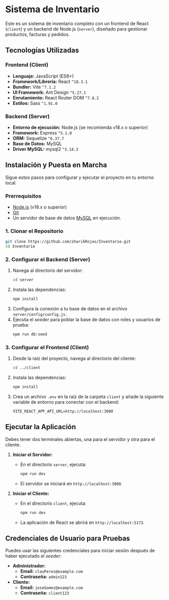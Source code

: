 
# Sistema de Inventario

Este es un sistema de inventario completo con un frontend de React (`client`) y un backend de Node.js (`server`), diseñado para gestionar productos, facturas y pedidos.

## Tecnologías Utilizadas

### Frontend (Client)
-   **Lenguaje:** JavaScript (ES6+)
-   **Framework/Librería:** React `^18.3.1`
-   **Bundler:** Vite `^7.1.2`
-   **UI Framework:** Ant Design `^5.27.1`
-   **Enrutamiento:** React Router DOM `^7.8.2`
-   **Estilos:** Sass `^1.91.0`

### Backend (Server)
-   **Entorno de ejecución:** Node.js (se recomienda v18.x o superior)
-   **Framework:** Express `^5.1.0`
-   **ORM:** Sequelize `^6.37.7`
-   **Base de Datos:** MySQL
-   **Driver MySQL:** mysql2 `^3.14.3`

## Instalación y Puesta en Marcha

Sigue estos pasos para configurar y ejecutar el proyecto en tu entorno local.

### Prerrequisitos
-   [Node.js](https://nodejs.org/) (v18.x o superior)
-   [Git](https://git-scm.com/)
-   Un servidor de base de datos [MySQL](https://www.mysql.com/) en ejecución.

### 1. Clonar el Repositorio
```sh
git clone https://github.com/zharikRojas/Inventario.git
cd Inventario
```

### 2. Configurar el Backend (Server)
1.  Navega al directorio del servidor:
    ```sh
    cd server
    ```
2.  Instala las dependencias:
    ```sh
    npm install
    ```
3.  Configura la conexión a tu base de datos en el archivo `server/config/config.js`.
4.  Ejecuta el *seeder* para poblar la base de datos con roles y usuarios de prueba:
    ```sh
    npm run db:seed
    ```

### 3. Configurar el Frontend (Client)
1.  Desde la raíz del proyecto, navega al directorio del cliente:
    ```sh
    cd ../client
    ```
2.  Instala las dependencias:
    ```sh
    npm install
    ```
3.  Crea un archivo `.env` en la raíz de la carpeta `client` y añade la siguiente variable de entorno para conectar con el backend:
    ```
    VITE_REACT_APP_API_URL=http://localhost:3000
    ```

## Ejecutar la Aplicación

Debes tener dos terminales abiertas, una para el servidor y otra para el cliente.

1.  **Iniciar el Servidor:**
    -   En el directorio `server`, ejecuta:
        ```sh
        npm run dev
        ```
    -   El servidor se iniciará en `http://localhost:3000`.

2.  **Iniciar el Cliente:**
    -   En el directorio `client`, ejecuta:
        ```sh
        npm run dev
        ```
    -   La aplicación de React se abrirá en `http://localhost:5173`.

## Credenciales de Usuario para Pruebas

Puedes usar las siguientes credenciales para iniciar sesión después de haber ejecutado el *seeder*:

-   **Administrador:**
    -   **Email:** `clauPerez@example.com`
    -   **Contraseña:** `admin123`
-   **Cliente:**
    -   **Email:** `joseGomez@example.com`
    -   **Contraseña:** `client123`

